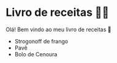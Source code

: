 # Livro de receitas :man_cook:

Olá! Bem vindo ao meu livro de receitas :clap:

- Strogonoff de frango
- Pavê 
- Bolo de Cenoura